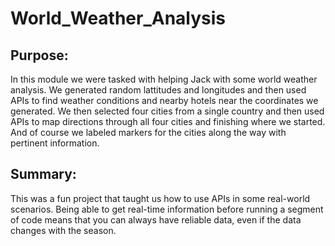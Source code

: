 # World_Weather_Analysis
## Purpose:
In this module we were tasked with helping Jack with some world weather analysis. We generated random lattitudes and longitudes and then used APIs to find weather conditions and nearby hotels near the coordinates we generated. We then selected four cities from a single country and then used APIs to map directions through all four cities and finishing where we started. And of course we labeled markers for the cities along the way with pertinent information.

## Summary:
This was a fun project that taught us how to use APIs in some real-world scenarios. Being able to get real-time information before running a segment of code means that you can always have reliable data, even if the data changes with the season.
